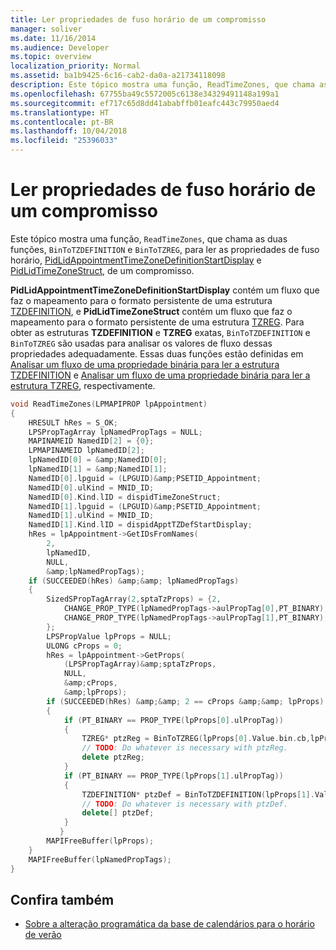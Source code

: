 ```yaml
---
title: Ler propriedades de fuso horário de um compromisso
manager: soliver
ms.date: 11/16/2014
ms.audience: Developer
ms.topic: overview
localization_priority: Normal
ms.assetid: ba1b9425-6c16-cab2-da0a-a21734118098
description: Este tópico mostra uma função, ReadTimeZones, que chama as duas funções, BinToTZDEFINITION e BinToTZREG, para ler as propriedades de fuso horário, PidLidAppointmentTimeZoneDefinitionStartDisplay e PidLidTimeZoneStruct, de um compromisso.
ms.openlocfilehash: 67755ba49c5572005c6138e34329491148a199a1
ms.sourcegitcommit: ef717c65d8dd41ababffb01eafc443c79950aed4
ms.translationtype: HT
ms.contentlocale: pt-BR
ms.lasthandoff: 10/04/2018
ms.locfileid: "25396033"
---
```

# <a name="read-time-zone-properties-from-an-appointment"></a>Ler propriedades de fuso horário de um compromisso

Este tópico mostra uma função, `ReadTimeZones`, que chama as duas funções, `BinToTZDEFINITION` e `BinToTZREG`, para ler as propriedades de fuso horário, [PidLidAppointmentTimeZoneDefinitionStartDisplay](https://msdn.microsoft.com/library/08239670-3211-420c-99d7-0056ed967cb8%28Office.15%29.aspx) e [PidLidTimeZoneStruct](https://msdn.microsoft.com/library/2acf0036-2f3e-4f90-8614-7aa667860f74%28Office.15%29.aspx), de um compromisso.
  
**PidLidAppointmentTimeZoneDefinitionStartDisplay** contém um fluxo que faz o mapeamento para o formato persistente de uma estrutura [TZDEFINITION](tzdefinition.md), e **PidLidTimeZoneStruct** contém um fluxo que faz o mapeamento para o formato persistente de uma estrutura [TZREG](tzreg.md). Para obter as estruturas **TZDEFINITION** e **TZREG** exatas, `BinToTZDEFINITION` e `BinToTZREG` são usadas para analisar os valores de fluxo dessas propriedades adequadamente. Essas duas funções estão definidas em [Analisar um fluxo de uma propriedade binária para ler a estrutura TZDEFINITION](how-to-parse-stream-from-binary-property-to-read-tzdefinition-structure.md) e [Analisar um fluxo de uma propriedade binária para ler a estrutura TZREG](how-to-parse-a-stream-from-a-binary-property-to-read-the-tzreg-structure.md), respectivamente. 
  
```cpp
void ReadTimeZones(LPMAPIPROP lpAppointment) 
{ 
    HRESULT hRes = S_OK; 
    LPSPropTagArray lpNamedPropTags = NULL; 
    MAPINAMEID NamedID[2] = {0}; 
    LPMAPINAMEID lpNamedID[2]; 
    lpNamedID[0] = &amp;NamedID[0]; 
    lpNamedID[1] = &amp;NamedID[1]; 
    NamedID[0].lpguid = (LPGUID)&amp;PSETID_Appointment; 
    NamedID[0].ulKind = MNID_ID; 
    NamedID[0].Kind.lID = dispidTimeZoneStruct; 
    NamedID[1].lpguid = (LPGUID)&amp;PSETID_Appointment; 
    NamedID[1].ulKind = MNID_ID; 
    NamedID[1].Kind.lID = dispidApptTZDefStartDisplay; 
    hRes = lpAppointment->GetIDsFromNames( 
        2, 
        lpNamedID, 
        NULL, 
        &amp;lpNamedPropTags); 
    if (SUCCEEDED(hRes) &amp;&amp; lpNamedPropTags) 
    { 
        SizedSPropTagArray(2,sptaTzProps) = {2, 
            CHANGE_PROP_TYPE(lpNamedPropTags->aulPropTag[0],PT_BINARY), 
            CHANGE_PROP_TYPE(lpNamedPropTags->aulPropTag[1],PT_BINARY), 
        }; 
        LPSPropValue lpProps = NULL; 
        ULONG cProps = 0; 
        hRes = lpAppointment->GetProps( 
            (LPSPropTagArray)&amp;sptaTzProps, 
            NULL, 
            &amp;cProps, 
            &amp;lpProps); 
        if (SUCCEEDED(hRes) &amp;&amp; 2 == cProps &amp;&amp; lpProps) 
        { 
            if (PT_BINARY == PROP_TYPE(lpProps[0].ulPropTag)) 
            { 
                TZREG* ptzReg = BinToTZREG(lpProps[0].Value.bin.cb,lpProps[0].Value.bin.lpb); 
                // TODO: Do whatever is necessary with ptzReg. 
                delete ptzReg; 
            } 
            if (PT_BINARY == PROP_TYPE(lpProps[1].ulPropTag)) 
            { 
                TZDEFINITION* ptzDef = BinToTZDEFINITION(lpProps[1].Value.bin.cb,lpProps[1].Value.bin.lpb); 
                // TODO: Do whatever is necessary with ptzDef. 
                delete[] ptzDef; 
            } 
           } 
        MAPIFreeBuffer(lpProps); 
    } 
    MAPIFreeBuffer(lpNamedPropTags); 
}
```

## <a name="see-also"></a>Confira também

- [Sobre a alteração programática da base de calendários para o horário de verão](about-rebasing-calendars-programmatically-for-daylight-saving-time.md)

